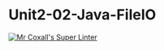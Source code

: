 # Unit2-02-Java-FileIO

[![Mr Coxall's Super Linter](https://github.com/ICS4U-Programming-ChristopherDB/Unit2-02-Java-FileIO/workflows/Mr%20Coxall's%20Super%20Linter/badge.svg)](https://github.com/ICS4U-Programming-ChristopherDB/Unit2-02-Java-FileIO/actions/)